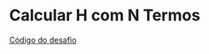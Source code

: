 # Calcular H com N Termos

[Código do desafio](https://github.com/danilotc/bootcamp-dio-banco-pan/tree/main/src/desafios/basico/CalculaHComNTermos.java)